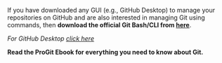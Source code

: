 If you have downloaded any GUI (e.g., GitHub Desktop) to manage your repositories on GitHub and are also interested in managing Git using commands, then **download the official Git Bash/CLI from [here](https://git-scm.com/downloads)**.

*For GitHub Desktop [click here](https://desktop.github.com/download/)*

**Read the ProGit Ebook for everything you need to know about Git.**
